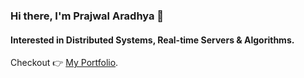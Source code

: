 ### Hi there, I'm Prajwal Aradhya 👋
#### Interested in Distributed Systems, Real-time Servers & Algorithms.
Checkout 👉 [My Portfolio](https://07prajwal2000.vercel.app/).
